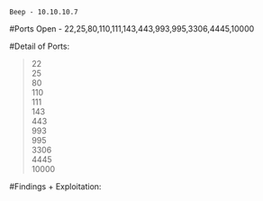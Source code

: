 ```
Beep - 10.10.10.7
```

#Ports Open - 22,25,80,110,111,143,443,993,995,3306,4445,10000

#Detail of Ports:
>22		
>25		
>80		
>110	
>111	
>143	
>443	
>993	
>995	
>3306	
>4445	
>10000	

#Findings + Exploitation:
>
>